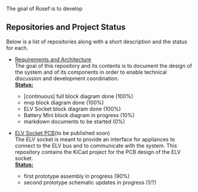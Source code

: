 <!-- include (../_chapters/title.md) -->   

The goal of Rosef is to develop <!-- include (../_chapters/intro.md) -->
  
<!-- include (../_chapters/sys_architecture.md) -->   

## Repositories and Project Status
Below is a list of repositories along with a short description and the status for each.  

* [Requirements and Architecture](https://github.com/Rosef-Engineering/requirements-and-architecture)  
The goal of this repository and its contents is to document the design of the system and of its components in order to enable technical discussion and development coordination.  
__<u>Status:</u>__  
    - [continuous] full block diagram done (100%)  
    - mvp block diagram done (100%)  
    - ELV Socket block diagram done (100%)  
    - Battery Mini block diagram in progress (10%)  
    - markdown documents to be started (0%)  

* [ELV Socket PCB](https://github.com/Rosef-Engineering/ELV-socket_PCB)(to be published soon)  
The ELV socket is meant to provide an interface for appliances to connect to the ELV bus and to communicate with the system. This repository contains the KiCad project for the PCB design of the ELV socket.  
__<u>Status:</u>__  
    - first prototype assembly in progress (90%)  
    - second prototype schematic updates in progress (1/?)   

<!--
* [ELV Socket FW](https://github.com/Rosef-Engineering/ELV-socket_FW)(to be published soon)  
The ELV socket is meant to provide an interface for appliances to connect to the ELV bus and to communicate with the system. This repository contains the CUBE IDE project for the firmware of the ELV socket.  
__<u>Status:</u>__  
    - first prototype code in progress (90%)     
    
* [Battery Mini PCB](https://github.com/Rosef-Engineering/Battery-mini_PCB)(to be published soon)  
(description here)  
__<u>Status:</u>__  
    - first prototype schematic in progress (90%)   
-->

<!-- TODO add repos here -->


<!-- include (../_chapters/about-us.md) --> 



